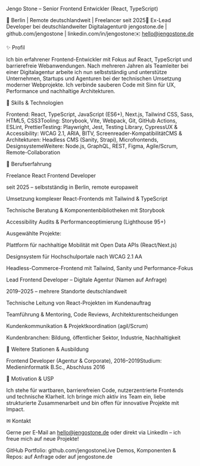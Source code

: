 Jengo Stone – Senior Frontend Entwickler (React, TypeScript)

📍 Berlin | Remote deutschlandweit | Freelancer seit 2025💼 Ex-Lead Developer bei deutschlandweiter Digitalagentur🌐 jengostone.de | github.com/jengostone | linkedin.com/in/jengostone✉️ hello@jengostone.de

✨ Profil

Ich bin erfahrener Frontend-Entwickler mit Fokus auf React, TypeScript und barrierefreie Webanwendungen. Nach mehreren Jahren als Teamleiter bei einer Digitalagentur arbeite ich nun selbstständig und unterstütze Unternehmen, Startups und Agenturen bei der technischen Umsetzung moderner Webprojekte. Ich verbinde sauberen Code mit Sinn für UX, Performance und nachhaltige Architekturen.

🚀 Skills & Technologien

Frontend: React, TypeScript, JavaScript (ES6+), Next.js, Tailwind CSS, Sass, HTML5, CSS3Tooling: Storybook, Vite, Webpack, Git, GitHub Actions, ESLint, PrettierTesting: Playwright, Jest, Testing Library, CypressUX & Accessibility: WCAG 2.1, ARIA, BITV, Screenreader-KompatibilitätCMS & Architekturen: Headless CMS (Sanity, Strapi), Microfrontends, DesignsystemeWeitere: Node.js, GraphQL, REST, Figma, Agile/Scrum, Remote-Collaboration

💼 Berufserfahrung

Freelance React Frontend Developer

seit 2025 – selbstständig in Berlin, remote europaweit

Umsetzung komplexer React-Frontends mit Tailwind & TypeScript

Technische Beratung & Komponentenbibliotheken mit Storybook

Accessibility Audits & Performanceoptimierung (Lighthouse 95+)

Ausgewählte Projekte:

Plattform für nachhaltige Mobilität mit Open Data APIs (React/Next.js)

Designsystem für Hochschulportale nach WCAG 2.1 AA

Headless-Commerce-Frontend mit Tailwind, Sanity und Performance-Fokus

Lead Frontend Developer – Digitale Agentur (Namen auf Anfrage)

2019–2025 – mehrere Standorte deutschlandweit

Technische Leitung von React-Projekten im Kundenauftrag

Teamführung & Mentoring, Code Reviews, Architekturentscheidungen

Kundenkommunikation & Projektkoordination (agil/Scrum)

Kundenbranchen: Bildung, öffentlicher Sektor, Industrie, Nachhaltigkeit

📅 Weitere Stationen & Ausbildung

Frontend Developer (Agentur & Corporate), 2016–2019Studium: Medieninformatik B.Sc., Abschluss 2016

🚀 Motivation & USP

Ich stehe für wartbaren, barrierefreien Code, nutzerzentrierte Frontends und technische Klarheit. Ich bringe mich aktiv ins Team ein, liebe strukturierte Zusammenarbeit und bin offen für innovative Projekte mit Impact.

✉ Kontakt

Gerne per E-Mail an hello@jengostone.de oder direkt via LinkedIn – ich freue mich auf neue Projekte!

GitHub Portfolio: github.com/jengostoneLive Demos, Komponenten & Repos: auf Anfrage oder auf jengostone.de

